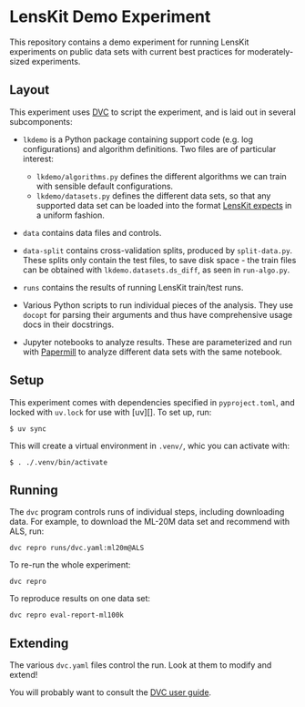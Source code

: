 # LensKit Demo Experiment

This repository contains a demo experiment for running LensKit experiments on
public data sets with current best practices for moderately-sized experiments.

## Layout

This experiment uses [DVC](https://dvc.org) to script the experiment, and is
laid out in several subcomponents:

- `lkdemo` is a Python package containing support code (e.g. log configurations)
  and algorithm definitions.  Two files are of particular interest:

    - `lkdemo/algorithms.py` defines the different algorithms we can train with
      sensible default configurations.
    - `lkdemo/datasets.py` defines the different data sets, so that any
      supported data set can be loaded into the format [LensKit expects][lkdata]
      in a uniform fashion.

- `data` contains data files and controls.

- `data-split` contains cross-validation splits, produced by `split-data.py`.
  These splits only contain the test files, to save disk space - the train files
  can be obtained with `lkdemo.datasets.ds_diff`, as seen in `run-algo.py`.

- `runs` contains the results of running LensKit train/test runs.

- Various Python scripts to run individual pieces of the analysis.  They use
  `docopt` for parsing their arguments and thus have comprehensive usage docs
  in their docstrings.

- Jupyter notebooks to analyze results.  These are parameterized and run with
  [Papermill][] to analyze different data sets with the same notebook.

[Papermill]: https://papermill.readthedocs.io/en/latest/
[lkdata]: https://lkpy.lenskit.org/en/stable/datasets.html

## Setup

This experiment comes with dependencies specified in `pyproject.toml`, and locked with `uv.lock` for use with [uv][].
To set up, run:

```console
$ uv sync
```

This will create a virtual environment in `.venv/`, whic you can activate with:

```console
$ . ./.venv/bin/activate
```

## Running

The `dvc` program controls runs of individual steps, including downloading data.
For example, to download the ML-20M data set and recommend with ALS, run:

    dvc repro runs/dvc.yaml:ml20m@ALS

To re-run the whole experiment:

    dvc repro

To reproduce results on one data set:

    dvc repro eval-report-ml100k

## Extending

The various `dvc.yaml` files control the run.  Look at them to modify and extend!

You will probably want to consult the [DVC user guide][dvc].

[dvc]: https://dvc.org/doc/user-guide/
